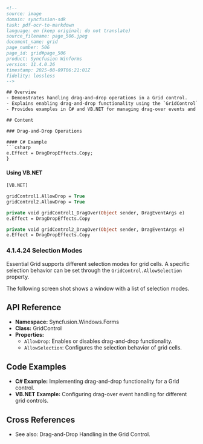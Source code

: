 ```html
<!-- 
source: image
domain: syncfusion-sdk
task: pdf-ocr-to-markdown
language: en (keep original; do not translate)
source_filename: page_506.jpeg
document_name: grid
page_number: 506
page_id: grid#page_506
product: Syncfusion Winforms
version: 11.4.0.26
timestamp: 2025-08-09T06:21:01Z
fidelity: lossless
-->

## Overview
- Demonstrates handling drag-and-drop operations in a Grid control.
- Explains enabling drag-and-drop functionality using the `GridControl` class.
- Provides examples in C# and VB.NET for managing drag-over events and setting the drag effect.

## Content

### Drag-and-Drop Operations

#### C# Example
```csharp
e.Effect = DragDropEffects.Copy;
}
```

#### Using VB.NET
```vb
[VB.NET]

gridControl1.AllowDrop = True
gridControl2.AllowDrop = True

private void gridControl1_DragOver(Object sender, DragEventArgs e)
e.Effect = DragDropEffects.Copy

private void gridControl2_DragOver(Object sender, DragEventArgs e)
e.Effect = DragDropEffects.Copy
```

### 4.1.4.24 Selection Modes

Essential Grid supports different selection modes for grid cells. A specific selection behavior can be set through the `GridControl.AllowSelection` property.

The following screen shot shows a window with a list of selection modes.

## API Reference
- **Namespace:** Syncfusion.Windows.Forms
- **Class:** GridControl
- **Properties:**
  - `AllowDrop`: Enables or disables drag-and-drop functionality.
  - `AllowSelection`: Configures the selection behavior of grid cells.

## Code Examples
- **C# Example:** Implementing drag-and-drop functionality for a Grid control.
- **VB.NET Example:** Configuring drag-over event handling for different grid controls.

## Cross References
- See also: Drag-and-Drop Handling in the Grid Control.

<!-- tags: [Syncfusion, Winforms, GridControl, DragDrop, SelectionModes, C#, VB.NET] keywords: [AllowDrop, AllowSelection, DragDropEffects, DragOver, Grid cells, selection behavior, drag-and-drop] -->
```